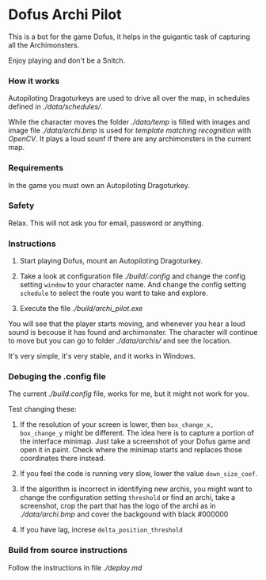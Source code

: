 # Dofus Archi Pilot
This is a bot for the game Dofus, it helps in the guigantic task of capturing all the Archimonsters. 

Enjoy playing and don't be a Snitch. 

### How it works
Autopiloting Dragoturkeys are used to drive all over the map, in schedules defined in *./data/schedules/*. 

While the character moves the folder *./data/temp* is filled with images and image file *./data/archi.bmp* is used for *template matching recognition* with *OpenCV*. It plays a loud sounf if there are any archimonsters in the current map. 


### Requirements
In the game you must own an Autopiloting Dragoturkey. 

### Safety
Relax. This will not ask you for email, password or anything.

### Instructions
1. Start playing Dofus, mount an Autopiloting Dragoturkey. 

2. Take a look at configuration file *./build/.config* and change the config setting ```window``` to your character name. And change the config setting ```schedule``` to select the route you want to take and explore.

3. Execute the file *./build/archi_pilot.exe* 

You will see that the player starts moving, and whenever you hear a loud sound is becouse it has found and archimonster. The character will continue to move but you can go to folder *./data/archis/* and see the location. 

It's very simple, it's very stable, and it works in Windows.

### Debuging the .config file
The current *./build.config* file, works for me, but it might not work for you. 

Test changing these: 

1. If the resolution of your screen is lower, then ``box_change_x, box_change_y`` might be different. The idea here is to capture a portion of the interface minimap. Just take a screenshot of your Dofus game and open it in paint. Check where the minimap starts and replaces those coordinates there instead. 

2. If you feel the code is running very slow, lower the value ```down_size_coef```.

3. If the algorithm is incorrect in identifying new archis, you might want to change the configuration setting ```threshold``` or find an archi, take a screenshot, crop the part that has the logo of the archi as in *./data/archi.bmp* and cover the backgound with black #000000

4. If you have lag, increse ```delta_position_threshold```

### Build from source instructions
Follow the instructions in file *./deploy.md*
